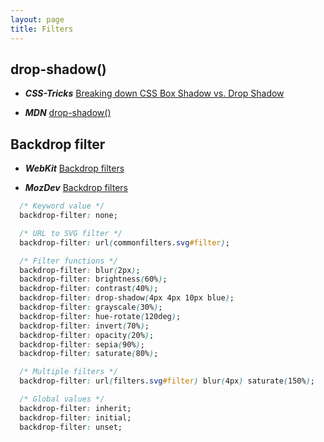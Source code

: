 ```yaml
---
layout: page
title: Filters
---
```


## drop-shadow()

* ***CSS-Tricks*** [Breaking down CSS Box Shadow vs. Drop Shadow](https://css-tricks.com/breaking-css-box-shadow-vs-drop-shadow/)

* ***MDN*** [drop-shadow()](https://developer.mozilla.org/en-US/docs/Web/CSS/filter-function/drop-shadow)

## Backdrop filter

* ***WebKit*** [Backdrop filters](https://webkit.org/blog/3632/introducing-backdrop-filters/)

* ***MozDev*** [Backdrop filters](https://developer.mozilla.org/en-US/docs/Web/CSS/backdrop-filter)

```css
  /* Keyword value */
  backdrop-filter: none;

  /* URL to SVG filter */
  backdrop-filter: url(commonfilters.svg#filter);

  /* Filter functions */
  backdrop-filter: blur(2px);
  backdrop-filter: brightness(60%);
  backdrop-filter: contrast(40%);
  backdrop-filter: drop-shadow(4px 4px 10px blue);
  backdrop-filter: grayscale(30%);
  backdrop-filter: hue-rotate(120deg);
  backdrop-filter: invert(70%);
  backdrop-filter: opacity(20%);
  backdrop-filter: sepia(90%);
  backdrop-filter: saturate(80%);

  /* Multiple filters */
  backdrop-filter: url(filters.svg#filter) blur(4px) saturate(150%);

  /* Global values */
  backdrop-filter: inherit;
  backdrop-filter: initial;
  backdrop-filter: unset;
```
